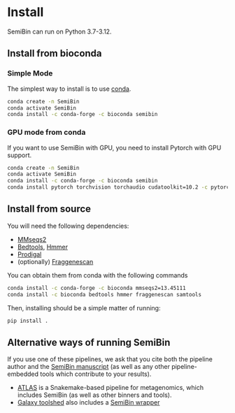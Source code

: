 # Install

SemiBin can run on Python 3.7-3.12.

## Install from bioconda

### Simple Mode

The simplest way to install is to use [conda](https://conda.io/).

```bash
conda create -n SemiBin
conda activate SemiBin
conda install -c conda-forge -c bioconda semibin
```

### GPU mode from conda

If you want to use SemiBin with GPU, you need to install Pytorch with GPU support.

```bash
conda create -n SemiBin
conda activate SemiBin
conda install -c conda-forge -c bioconda semibin
conda install pytorch torchvision torchaudio cudatoolkit=10.2 -c pytorch-lts
```

## Install from source

You will need the following dependencies:
- [MMseqs2](https://github.com/soedinglab/MMseqs2)
- [Bedtools](http://bedtools.readthedocs.org/]), [Hmmer](http://hmmer.org/)
- [Prodigal](https://github.com/hyattpd/Prodigal)
- (optionally) [Fraggenescan](https://sourceforge.net/projects/fraggenescan/)


You can obtain them from conda with the following commands

```bash
conda install -c conda-forge -c bioconda mmseqs2=13.45111
conda install -c bioconda bedtools hmmer fraggenescan samtools
```

Then, installing should be a simple matter of running:

```bash
pip install .
```

## Alternative ways of running SemiBin

If you use one of these pipelines, we ask that you cite both the pipeline author and the [SemiBin manuscript](https://www.nature.com/articles/s41467-022-29843-y) (as well as any other pipeline-embedded tools which contribute to your results).

- [ATLAS](https://metagenome-atlas.github.io/) is a Snakemake-based pipeline for metagenomics, which includes SemiBin (as well as other binners and tools).
- [Galaxy toolshed](https://toolshed.g2.bx.psu.edu/view/iuc/suite_semibin/) also includes a [SemiBin wrapper](https://toolshed.g2.bx.psu.edu/view/iuc/suite_semibin/)


